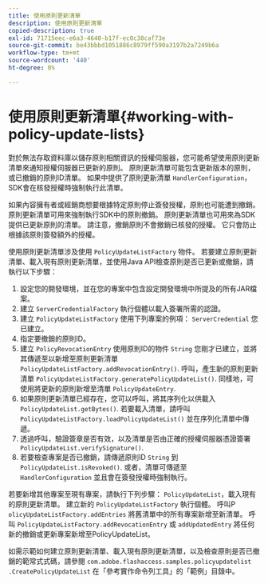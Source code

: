```yaml
---
title: 使用原則更新清單
description: 使用原則更新清單
copied-description: true
exl-id: 71715eec-e6a3-4640-b17f-ec0c38caf73e
source-git-commit: be43bbbd1051886c8979ff590a3197b2a7249b6a
workflow-type: tm+mt
source-wordcount: '440'
ht-degree: 0%

---
```


# 使用原則更新清單{#working-with-policy-update-lists}

對於無法存取資料庫以儲存原則相關資訊的授權伺服器，您可能希望使用原則更新清單來通知授權伺服器已更新的原則。 原則更新清單可能包含更新版本的原則，或已撤銷的原則ID清單。 如果中提供了原則更新清單 `HandlerConfiguration`，SDK會在核發授權時強制執行此清單。

如果內容擁有者或經銷商想要根據特定原則停止簽發授權，原則也可能遭到撤銷。 原則更新清單可用來強制執行SDK中的原則撤銷。 原則更新清單也可用來為SDK提供已更新原則的清單。 請注意，撤銷原則不會撤銷已核發的授權。 它只會防止根據該原則簽發額外的授權。

使用原則更新清單涉及使用 `PolicyUpdateListFactory` 物件。 若要建立原則更新清單、載入現有原則更新清單，並使用Java API檢查原則是否已更新或撤銷，請執行以下步驟：

1. 設定您的開發環境，並在您的專案中包含設定開發環境中所提及的所有JAR檔案。
1. 建立 `ServerCredentialFactory` 執行個體以載入簽署所需的認證。
1. 建立 `PolicyUpdateListFactory` 使用下列專案的例項： `ServerCredential` 您已建立。
1. 指定要撤銷的原則ID。
1. 建立 `PolicyRevocationEntry` 使用原則ID的物件 `String` 您剛才已建立，並將其傳遞至以新增至原則更新清單 `PolicyUpdateListFactory.addRevocationEntry()`. 呼叫，產生新的原則更新清單 `PolicyUpdateListFactory.generatePolicyUpdateList()`. 同樣地，可使用將更新的原則新增至清單 `PolicyUpdateEntry`.
1. 如果原則更新清單已經存在，您可以呼叫，將其序列化以供載入 `PolicyUpdateList.getBytes()`. 若要載入清單，請呼叫 `PolicyUpdateListFactory.loadPolicyUpdateList()` 並在序列化清單中傳遞。
1. 透過呼叫，驗證簽章是否有效，以及清單是否由正確的授權伺服器憑證簽署 `PolicyUpdateList.verifySignature()`.
1. 若要檢查專案是否已撤銷，請傳遞原則ID `String` 到 `PolicyUpdateList.isRevoked()`. 或者，清單可傳遞至 `HandlerConfiguration` 並且會在簽發授權時強制執行。

若要新增其他專案至現有專案，請執行下列步驟： `PolicyUpdateList`，載入現有的原則更新清單。 建立新的 `PolicyUpdateListFactory` 執行個體。 呼叫P `olicyUpdateListFactory.addEntries` 將舊清單中的所有專案新增至新清單。 呼叫 `PolicyUpdateListFactory.addRevocationEntry` 或 `addUpdatedEntry` 將任何新的撤銷或更新專案新增至PolicyUpdateList。

如需示範如何建立原則更新清單、載入現有原則更新清單，以及檢查原則是否已撤銷的範常式式碼，請參閱 `com.adobe.flashaccess.samples.policyupdatelist` `.CreatePolicyUpdateList` 在「參考實作命令列工具」的「範例」目錄中。
